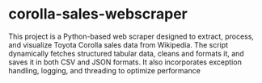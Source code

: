 # corolla-sales-webscraper
This project is a Python-based web scraper designed to extract, process, and visualize Toyota Corolla sales data from Wikipedia. The script dynamically fetches structured tabular data, cleans and formats it, and saves it in both CSV and JSON formats. It also incorporates exception handling, logging, and threading to optimize performance
